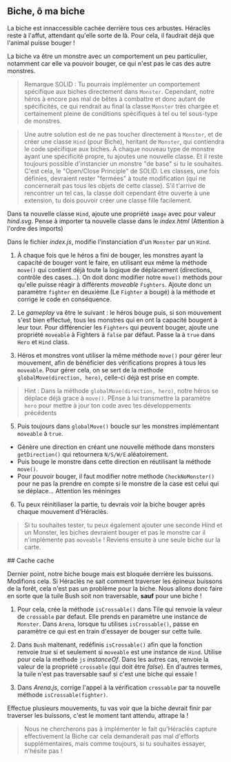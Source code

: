 ## Biche, ô ma biche

La biche est innaccessible cachée derrière tous ces arbustes. Héraclès reste à l'affut, attendant qu'elle sorte de là. Pour cela, il faudrait déjà que l'animal puisse bouger !

La biche va être un monstre avec un comportement un peu particulier, notamment car elle va pouvoir bouger, ce qui n'est pas le cas des autre monstres.

> Remarque SOLID : Tu pourrais implémenter un comportement spécifique aux biches directement dans `Monster`. Cependant, notre héros à encore pas mal de bêtes à combattre et donc autant de spécificités, ce qui rendrait au final la classe `Monster` très chargée et certainement pleine de conditions spécifiques à tel ou tel sous-type de monstres.

> Une autre solution est de ne pas toucher directement à `Monster`, et de créer une classe `Hind` (pour Biche), heritant de `Monster`, qui contiendra le code spécifique aux biches. À chaque nouveau type de monstre ayant une spécificité propre, tu ajoutes une nouvelle classe. Et il reste toujours possible d'instancier un monstre "de base" si tu le souhaites. C'est cela, le "Open/Close Principle" de SOLID. Les classes, une fois définies, devraient rester "fermées" à toute modification (qui ne concernerait pas tous les objets de cette classe). S'il t'arrive de rencontrer un tel cas, la classe doit cependant être ouverte à une extension, tu dois pouvoir créer une classe fille facilement.

Dans ta nouvelle classe `Hind`, ajoute une propriété `image` avec pour valeur *hind.svg*.
Pense à importer ta nouvelle classe dans le *index.html* (Attention à l'ordre des imports)

Dans le fichier *index.js*, modifie l'instanciation d'un `Monster` par un `Hind`.

1. À chaque fois que le héros a fini de bouger, les monstres ayant la capacité de bouger vont le faire, en utilisant eux même la méthode `move()` qui contient déjà toute la logique de déplacement (directions, contrôle des cases...). On doit donc modifier notre `move()` methods pour qu'elle puisse réagir à différents *moveable* `Fighters`. Ajoute donc un paramètre `fighter` en deuxième (Le `Fighter` a bougé) à la méthode et corrige le code en conséquence.

2. Le *gameplay* va être le suivant : le héros bouge puis, si son mouvement s'est bien effectué, tous les monstres qui en ont la capacité bougent à leur tour. Pour différencier les `Fighters` qui peuvent bouger, ajoute une propriété `moveable` à Fighters à `false` par défaut. Passe la à `true` dans `Hero` et `Hind` class.

3. Héros et monstres vont utiliser la même méthode `move()` pour gérer leur mouvement, afin de bénéficier des vérifications propres à tous les `moveable`. Pour gérer cela, on se sert de la methode `globalMove(direction, hero)`, celle-ci déjà est prise en compte.

> Hint : Dans la méthode `globalMove(direction, hero)`, notre héros se déplace déjà grace à `move()`. PEnse à lui transmettre la paramètre `hero` pour mettre à jour ton code avec tes développements précédents

5. Puis toujours dans `globalMove()` boucle sur les monstres implémentant `moveable` à `true`.
- Génère une direction en créant une nouvelle méthode dans monsters `getDirection()` qui retournera `N/S/W/E` aléatoirement.
- Puis bouge le monstre dans cette direction en réutilisant la méthode `move()`.
- Pour pouvoir bouger, il faut modifier notre methode `CheckNoMonster()` pour ne pas la prendre en compte si le monstre de la case est celui qui se déplace... Attention les méninges

6. Tu peux réinitiliaser la partie, tu devrais voir la biche bouger après chaque mouvement d'Héraclès.

> Si tu souhaites tester, tu peux également ajouter une seconde Hind et un Monster, les biches devraient bouger et pas le monstre car il n'implémente pas `moveable` ! Reviens ensuite à une seule biche sur la carte.

## Cache cache

Dernier point, notre biche bouge mais est bloquée derrière les buissons. Modifions cela. Si Héraclès ne sait comment traverser les épineux buissons de la forêt, cela n'est pas un problème pour la biche. Nous allons donc faire en sorte que la tuile Bush soit non traversable, **sauf** pour une biche !

1. Pour cela, crée la méthode `isCrossable()` dans Tile qui renvoie la valeur de `crossable` par defaut. Elle prends en paramètre une instance de `Monster`. Dans `Arena`, lorsque tu utilises `isCrossable()`, passe en paramètre ce qui est en train d'essayer de bouger sur cette tuile.

2. Dans `Bush` maitenant, redéfinis `isCrossable()` afin que la fonction renvoie *true* si et seulement si `moveable` est une instance de `Hind`. Utilise pour cela la methode `js` *instanceOf*. Dans les autres cas, renvoie la valeur de la propriété `crossable` (qui doit être *false*). En d'autres termes, la tuile n'est pas traversable sauf si c'est une biche qui essaie !

3. Dans *Arena.js*, corrige l'appel à la vérification `crossable` par ta nouvelle méthode `isCrossable(fighter)`.

Effectue plusieurs mouvements, tu vas voir que la biche devrait finir par traverser les buissons, c'est le moment tant attendu, attrape la !

> Nous ne chercherons pas à implémenter le fait qu'Héraclès capture effectivement la Biche car cela demanderait pas mal d'efforts supplémentaires, mais comme toujours, si tu souhaites essayer, n'hésite pas !
